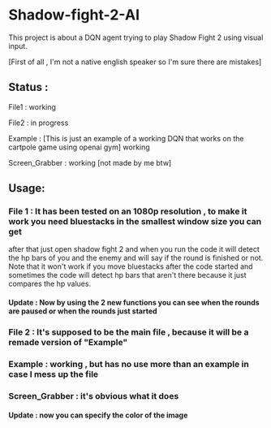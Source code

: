 # Shadow-fight-2-AI
This project is about a DQN agent trying to play Shadow Fight 2 using visual input.

[First of all , I'm not a native english speaker so I'm sure there are mistakes]

## Status :

File1 : working 

File2 : in progress

Example : [This is just an example of a working DQN that works on the cartpole game using openai gym] working


Screen_Grabber : working [not made by me btw]


## Usage:

### File 1 : It has been tested on an 1080p resolution , to make it work you need bluestacks in the smallest window size you can get
after that just open shadow fight 2 and when you run the code it will detect the hp bars of you and the enemy and will say
if the round is finished or not. Note that it won't work if you move bluestacks after the code started and sometimes the code
will detect hp bars that aren't there because it just compares the hp values.

#### Update : Now by using the 2 new functions you can see when the rounds are paused or when the rounds just started

### File 2 : It's supposed to be the main file , because it will be a remade version of "Example" 

### Example : working , but has no use more than an example in case I mess up the file

### Screen_Grabber : it's obvious what it does

#### Update : now you can specify the color of the image
